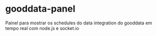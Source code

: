 # gooddata-panel
Painel para mostrar os schedules do data integration do gooddata em tempo real com node.js e socket.io
